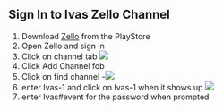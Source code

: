## Sign In to Ivas Zello Channel

1. Download [Zello](https://play.google.com/store/apps/details?id=com.loudtalks&hl=en_US&gl=US) from the PlayStore
1. Open Zello and sign in
1. Click on channel tab
![](https://github.com/Jswizzy/Ivas/1.png)
1. Click Add Channel fob
1. Click on find channel
-![](https://github.com/Jswizzy/Ivas/2.png)
1. enter Ivas-1 and click on Ivas-1 when it shows up
![](https://github.com/Jswizzy/Ivas/3.png)
1. enter Ivas#event for the password when prompted
